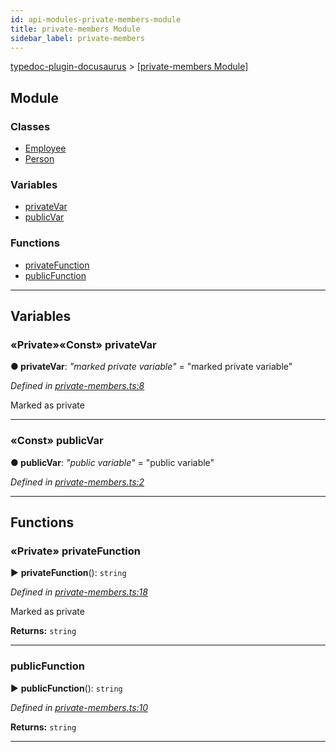 ```yaml
---
id: api-modules-private-members-module
title: private-members Module
sidebar_label: private-members
---
```


[typedoc-plugin-docusaurus](api-readme.md) > [[private-members Module]](api-modules-private-members-module.md)



## Module

### Classes

* [Employee](api-classes-private-members-employee.md)
* [Person](api-classes-private-members-person.md)


### Variables

* [privateVar](api-modules-private-members-module.md#privatevar)
* [publicVar](api-modules-private-members-module.md#publicvar)


### Functions

* [privateFunction](api-modules-private-members-module.md#privatefunction)
* [publicFunction](api-modules-private-members-module.md#publicfunction)



---
## Variables
<a id="privatevar"></a>

### «Private»«Const» privateVar

**●  privateVar**:  *"marked private variable"*  = "marked private variable"

*Defined in [private-members.ts:8](https://github.com/OffGridNetworks/typedoc-plugin-docusaurus/blob/master/tests/src/private-members.ts#L8)*



Marked as private




___

<a id="publicvar"></a>

### «Const» publicVar

**●  publicVar**:  *"public variable"*  = "public variable"

*Defined in [private-members.ts:2](https://github.com/OffGridNetworks/typedoc-plugin-docusaurus/blob/master/tests/src/private-members.ts#L2)*





___


## Functions
<a id="privatefunction"></a>

### «Private» privateFunction

► **privateFunction**(): `string`



*Defined in [private-members.ts:18](https://github.com/OffGridNetworks/typedoc-plugin-docusaurus/blob/master/tests/src/private-members.ts#L18)*



Marked as private




**Returns:** `string`





___

<a id="publicfunction"></a>

###  publicFunction

► **publicFunction**(): `string`



*Defined in [private-members.ts:10](https://github.com/OffGridNetworks/typedoc-plugin-docusaurus/blob/master/tests/src/private-members.ts#L10)*





**Returns:** `string`





___


